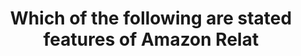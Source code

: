 ---
layout: all-exams
title: "Which of the following are stated features of Amazon Relat"
blurb: "The official documentation for Amazon RDS brags that the service makes it easy to set up, operate and scale a relational database in the cloud. There"
quid: 20
---